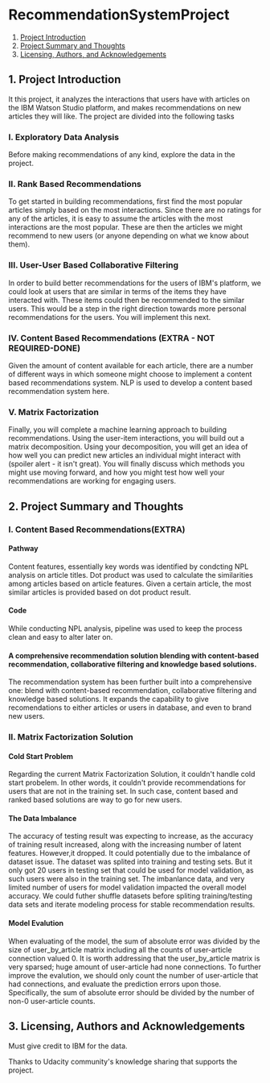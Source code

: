 # RecommendationSystemProject
1. [Project Introduction](#motivation)
2. [Project Summary and Thoughts](#summary)
4. [Licensing, Authors, and Acknowledgements](#licensing)


 
## 1. Project Introduction<a name="motivation"></a>
It this project, it analyzes the interactions that users have with articles on the IBM Watson Studio platform, and makes recommendations on new articles they will like. The project are divided into the following tasks

### I. Exploratory Data Analysis

Before making recommendations of any kind, explore the data in the project. 

### II. Rank Based Recommendations

To get started in building recommendations, first find the most popular articles simply based on the most interactions. Since there are no ratings for any of the articles, it is easy to assume the articles with the most interactions are the most popular. These are then the articles we might recommend to new users (or anyone depending on what we know about them).

### III. User-User Based Collaborative Filtering

In order to build better recommendations for the users of IBM's platform, we could look at users that are similar in terms of the items they have interacted with. These items could then be recommended to the similar users. This would be a step in the right direction towards more personal recommendations for the users. You will implement this next.

### IV. Content Based Recommendations (EXTRA - NOT REQUIRED-DONE)

Given the amount of content available for each article, there are a number of different ways in which someone might choose to implement a content based recommendations system. NLP is used to develop a content based recommendation system here. 

### V. Matrix Factorization

Finally, you will complete a machine learning approach to building recommendations. Using the user-item interactions, you will build out a matrix decomposition. Using your decomposition, you will get an idea of how well you can predict new articles an individual might interact with (spoiler alert - it isn't great). You will finally discuss which methods you might use moving forward, and how you might test how well your recommendations are working for engaging users.

## 2. Project Summary and Thoughts<a name="summary"></a>
### I. Content Based Recommendations(EXTRA)
#### Pathway
Content features, essentially key words was identified by condcting NPL analysis on article titles. Dot product was used to calculate the similarities among articles based on article features. Given a certain article, the most similar articles is provided based on dot product result.
#### Code
While conducting NPL analysis, pipeline was used to keep the process clean and easy to alter later on.

#### A comprehensive recommendation solution blending with content-based recommendation, collaborative filtering and knowledge based solutions.
The recommendation system has been further built into a comprehensive one: blend with content-based recommendation, collaborative filtering and knowledge based solutions. It expands the capability to give recomendations to either articles or users in database, and even to brand new users.

### II. Matrix Factorization Solution 
#### Cold Start Problem 
Regarding the current Matrix Factorization Solution, it couldn't handle cold start probelem. In other words, it couldn't provide recommendations for users that are not in the training set. In such case, content based and ranked based solutions are way to go for new users.

#### The Data Imbalance
The accuracy of testing result was expecting to increase, as the accuracy of training result increased, along with the increasing number of latent features. However,it dropped. It could potentially due to the imbalance of dataset issue. The dataset was splited into training and testing sets. But it only got 20 users in testing set that could be used for model validation, as such users were also in the training set. The imbanlance data, and very limited number of users for model validation impacted the overall model accuracy. We could futher shuffle datasets before spliting training/testing data sets and iterate modeling process for stable recommendation results.

#### Model Evalution 
When evaluating of the model, the sum of absolute error was divided by the size of user_by_article matrix including all the counts of user-article connection valued 0. It is worth addressing that the user_by_article matrix is very sparsed; huge amount of user-article had none connections. To further improve the evalution, we should only count the number of user-article that had connections, and evaluate the prediction errors upon those. Specifically, the sum of absolute error should be divided by the number of non-0 user-article counts.

## 3. Licensing, Authors and Acknowledgements<a name="licensing"></a>
Must give credit to IBM for the data.

Thanks to Udacity community's knowledge sharing that supports the project.
